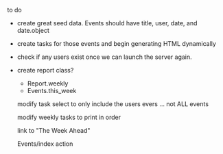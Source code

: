 to do
- create great seed data. Events should have title, user, date, and date.object
- create tasks for those events and begin generating HTML dynamically


- check if any users exist once we can launch the server again. 
- create report class? 
    - Report.weekly
    - Events.this_week
    


    modify task select to only include the users evers ... not ALL events

    modify weekly tasks to print in order


    link to "The Week Ahead"

    Events/index action